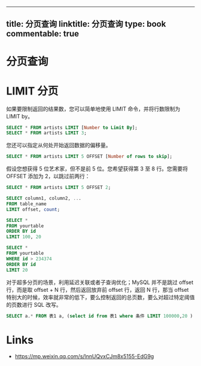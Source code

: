 
---
title: 分页查询
linktitle: 分页查询
type: book
commentable: true
---

# 分页查询

# LIMIT 分页

如果要限制返回的结果数，您可以简单地使用 LIMIT 命令，并将行数限制为 LIMIT by。

```sql
SELECT * FROM artists LIMIT [Number to Limit By];
SELECT * FROM artists LIMIT 3;
```

您还可以指定从何处开始返回数据的偏移量。

```sql
SELECT * FROM artists LIMIT 5 OFFSET [Number of rows to skip];
```

假设您想获得 5 位艺术家，但不是前 5 位。您希望获得第 3 至 8 行。您需要将 OFFSET 添加为 2，以跳过前两行：

```sql
SELECT * FROM artists LIMIT 5 OFFSET 2;
```

```sql
SELECT column1, column2, ...
FROM table_name
LIMIT offset, count;

SELECT *
FROM yourtable
ORDER BY id
LIMIT 100, 20
```

```sql
SELECT *
FROM yourtable
WHERE id > 234374
ORDER BY id
LIMIT 20
```

对于超多分页的场景，利用延迟关联或者子查询优化；MySQL 并不是跳过 offset 行，而是取 offset + N 行，然后返回放弃前 offset 行，返回 N 行，那当 offset 特别大的时候，效率就非常的低下，要么控制返回的总页数，要么对超过特定阈值的页数进行 SQL 改写。

```sql
SELECT a.* FROM 表1 a, (select id from 表1 where 条件 LIMIT 100000,20 ) b where a.id=b.id
```

# Links

- https://mp.weixin.qq.com/s/lnnUQvxCJm8x5155-EdG9g

    
